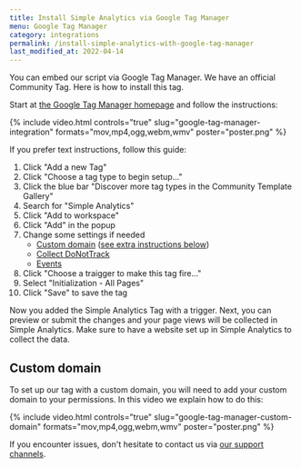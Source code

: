 ```yaml
---
title: Install Simple Analytics via Google Tag Manager
menu: Google Tag Manager
category: integrations
permalink: /install-simple-analytics-with-google-tag-manager
last_modified_at: 2022-04-14
---
```


You can embed our script via Google Tag Manager. We have an official Community Tag. Here is how to install this tag.

Start at [the Google Tag Manager homepage](https://tagmanager.google.com) and follow the instructions:

{%
  include video.html
  controls="true"
  slug="google-tag-manager-integration"
  formats="mov,mp4,ogg,webm,wmv"
  poster="poster.png"
%}

If you prefer text instructions, follow this guide:

1. Click "Add a new Tag"
1. Click "Choose a tag type to begin setup..."
1. Click the blue bar "Discover more tag types in the Community Template Gallery"
1. Search for "Simple Analytics"
1. Click "Add to workspace"
1. Click "Add" in the popup
1. Change some settings if needed
   - [Custom domain](/bypass-ad-blockers) ([see extra instructions below](#custom-domain))
   - [Collect DoNotTrack](/dnt)
   - [Events](/events)
1. Click "Choose a traigger to make this tag fire..."
1. Select "Initialization - All Pages"
1. Click "Save" to save the tag

Now you added the Simple Analytics Tag with a trigger. Next, you can preview or submit the changes and your page views will be collected in Simple Analytics. Make sure to have a website set up in Simple Analytics to collect the data.

## Custom domain

To set up our tag with a custom domain, you will need to add your custom domain to your permissions. In this video we explain how to do this:

{%
  include video.html
  controls="true"
  slug="google-tag-manager-custom-domain"
  formats="mov,mp4,ogg,webm,wmv"
  poster="poster.png"
%}

If you encounter issues, don't hesitate to contact us via [our support channels](https://simpleanalytics.com/contact).
